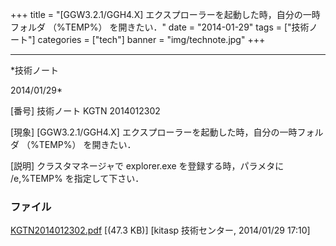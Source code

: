 ﻿+++
title = "[GGW3.2.1/GGH4.X] エクスプローラーを起動した時，自分の一時フォルダ （%TEMP%） を開きたい．"
date = "2014-01-29"
tags = ["技術ノート"]
categories = ["tech"]
banner = "img/technote.jpg"
+++

-----------------------------------------------------------------------------------------------------------------------------

*技術ノート

2014/01/29*


[番号]
技術ノート KGTN 2014012302

[現象]
[GGW3.2.1/GGH4.X] エクスプローラーを起動した時，自分の一時フォルダ
（%TEMP%） を開きたい．

[説明]
クラスタマネージャで explorer.exe を登録する時，パラメタに /e,%TEMP%
を指定して下さい．


### ファイル

 
 


[KGTN2014012302.pdf](http://techreport.kitasp.net/attachments/download/1509/KGTN2014012302.pdf)
 [(47.3 KB)] [kitasp 技術センター, 2014/01/29
17:10]


 


 

